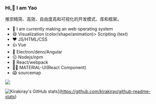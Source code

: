 ### Hi,👋 I am Yao 

推崇精简、高效、自由度高和可视化的开发模式、库和框架。 

<!-- - 🔭 我正在找工作 -->
<!-- - 可视化（颜色/形状/动画） > 脚本化（文字） -->
- 🌱 I am currently making an web operating system
- 😄 Visualization (color/shape/animation)> Scripting (text) 
- ❤️ JS/HTML/CSS
- 👍 Vue
- 🙂 Electron/deno/Angular
- ☹️ Nodejs/npm
- 💩 React/webpack
- 💩💩 MATERIAL-UI(React Component)
- 😱 sourcemap

![](https://github-readme-stats.vercel.app/api?username=kirakiray)

![Kirakiray's GitHub stats](https://github-readme-stats.vercel.app/api?username=kirakiray)](https://github.com/kirakiray/github-readme-stats)

<!--
**kirakiray/kirakiray** is a ✨ _special_ ✨ repository because its `README.md` (this file) appears on your GitHub profile.

Here are some ideas to get you started:

- 🔭 I’m currently working on ...
- 🌱 I’m currently learning ...
- 👯 I’m looking to collaborate on ...
- 🤔 I’m looking for help with ...
- 💬 Ask me about ...
- 📫 How to reach me: ...
- 😄 Pronouns: ...
- ⚡ Fun fact: ...
-->

